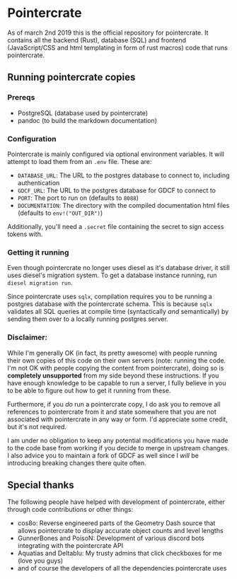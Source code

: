 # Pointercrate

As of march 2nd 2019 this is the official repository for pointercrate. It contains all the backend (Rust), database (SQL) and frontend (JavaScript/CSS and html templating in form of rust macros) code that runs pointercrate.

## Running pointercrate copies

### Prereqs

- PostgreSQL (database used by pointercrate)
- pandoc     (to build the markdown documentation)

### Configuration

Pointercrate is mainly configured via optional environment variables. It will attempt to load them from an `.env` file. These are:

- `DATABASE_URL`: The URL to the postgres database to connect to, including authentication
- `GDCF_URL`: The URL to the postgres database for GDCF to connect to
- `PORT`: The port to run on (defaults to `8088`)
- `DOCUMENTATION`: The directory with the compiled documentation html files (defaults to `env!("OUT_DIR")`)

Additionally, you'll need a `.secret` file containing the secret to sign access tokens with.

### Getting it running

Even though pointercrate no longer uses diesel as it's database driver, it still uses diesel's migration system. To get a database instance running, run `diesel migration run`. 

Since pointercrate uses `sqlx`, compilation requires you to be running a postgres database with the pointercrate schema. This is because `sqlx` validates all SQL queries at compile time (syntactically _and_ semantically) by sending them over to a locally running postgres server.
 
### Disclaimer:

While I'm generally OK (in fact, its pretty awesome) with people running their own copies of this code on their own servers (note: running the code. I'm not OK with people copying the content from pointercrate), doing so is **completely unsupported** from my side beyond these instructions. If you have enough knowledge to be capable to run a server, I fully believe in you to be able to figure out how to get it running from these. 

Furthermore, if you _do_ run a pointercrate copy, I do ask you to remove all references to pointercrate from it and state somewhere that you are not associated with pointercrate in any way or form. I'd appreciate some credit, but it's not required.

I am under no obligation to keep any potential modifications you have made to the code base from working if you decide to merge in upstream changes. I also advice you to maintain a fork of GDCF as well since I _will_ be introducing breaking changes there quite often.

## Special thanks

The following people have helped with development of pointercrate, either through code contributions or other things:

- cos8o: Reverse engineered parts of the Geometry Dash source that allows pointercrate to display accurate object counts and level lengths
- GunnerBones and PoisoN: Development of various discord bots integrating with the pointercrate API
- Aquatias and Deltablu: My trusty admins that click checkboxes for me (love you guys)
- and of course the developers of all the dependencies pointercrate uses
